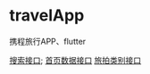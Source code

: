 # travelApp
携程旅行APP、flutter

[搜索接口](https://m.ctrip.com/restapi/h5api/globalsearch/search?source=mobileweb&action=mobileweb&keyword=);
[首页数据接口](http://www.devio.org/io/flutter_app/json/home_page.json)
[旅拍类别接口](http://www.devio.org/io/flutter_app/json/travel_page.json)

 